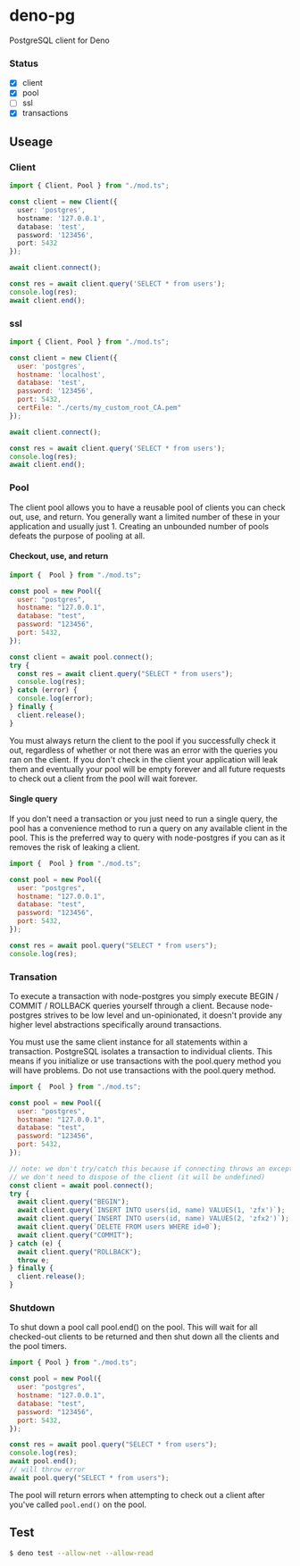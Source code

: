# deno-pg
PostgreSQL client for Deno

### Status
* [x] client
* [x] pool
* [ ] ssl
* [x] transactions

## Useage  

### Client 
```ts
import { Client, Pool } from "./mod.ts";

const client = new Client({
  user: 'postgres',
  hostname: '127.0.0.1',
  database: 'test',
  password: '123456',
  port: 5432
});

await client.connect();

const res = await client.query('SELECT * from users');
console.log(res);
await client.end();
```  

### ssl 
```js
import { Client, Pool } from "./mod.ts";

const client = new Client({
  user: 'postgres',
  hostname: 'localhost',
  database: 'test',
  password: '123456',
  port: 5432,
  certFile: "./certs/my_custom_root_CA.pem"
});

await client.connect();

const res = await client.query('SELECT * from users');
console.log(res);
await client.end();
```  

### Pool
The client pool allows you to have a reusable pool of clients you can check out, use, and return. You generally want a limited number of these in your application and usually just 1. Creating an unbounded number of pools defeats the purpose of pooling at all.

#### Checkout, use, and return
```js
import {  Pool } from "./mod.ts";

const pool = new Pool({
  user: "postgres",
  hostname: "127.0.0.1",
  database: "test",
  password: "123456",
  port: 5432,
});

const client = await pool.connect();
try {
  const res = await client.query("SELECT * from users");
  console.log(res);
} catch (error) {
  console.log(error);
} finally {
  client.release();
}
```
You must always return the client to the pool if you successfully check it out, regardless of whether or not there was an error with the queries you ran on the client. If you don't check in the client your application will leak them and eventually your pool will be empty forever and all future requests to check out a client from the pool will wait forever.

#### Single query
If you don't need a transaction or you just need to run a single query, the pool has a convenience method to run a query on any available client in the pool. This is the preferred way to query with node-postgres if you can as it removes the risk of leaking a client.
```js
import {  Pool } from "./mod.ts";

const pool = new Pool({
  user: "postgres",
  hostname: "127.0.0.1",
  database: "test",
  password: "123456",
  port: 5432,
});

const res = await pool.query("SELECT * from users");
console.log(res);
```

### Transation
To execute a transaction with node-postgres you simply execute BEGIN / COMMIT / ROLLBACK queries yourself through a client. Because node-postgres strives to be low level and un-opinionated, it doesn't provide any higher level abstractions specifically around transactions.

You must use the same client instance for all statements within a transaction. PostgreSQL isolates a transaction to individual clients. This means if you initialize or use transactions with the pool.query method you will have problems. Do not use transactions with the pool.query method.

```js
import {  Pool } from "./mod.ts";

const pool = new Pool({
  user: "postgres",
  hostname: "127.0.0.1",
  database: "test",
  password: "123456",
  port: 5432,
});

// note: we don't try/catch this because if connecting throws an exception
// we don't need to dispose of the client (it will be undefined)
const client = await pool.connect();
try {
  await client.query("BEGIN");
  await client.query(`INSERT INTO users(id, name) VALUES(1, 'zfx')`);
  await client.query(`INSERT INTO users(id, name) VALUES(2, 'zfx2')`);
  await client.query(`DELETE FROM users WHERE id=0`);
  await client.query("COMMIT");
} catch (e) {
  await client.query("ROLLBACK");
  throw e;
} finally {
  client.release();
}
```

### Shutdown
To shut down a pool call pool.end() on the pool. This will wait for all checked-out clients to be returned and then shut down all the clients and the pool timers.
```js
import { Pool } from "./mod.ts";

const pool = new Pool({
  user: "postgres",
  hostname: "127.0.0.1",
  database: "test",
  password: "123456",
  port: 5432,
});

const res = await pool.query("SELECT * from users");
console.log(res);
await pool.end();
// will throw error
await pool.query("SELECT * from users");
```
The pool will return errors when attempting to check out a client after you've called `pool.end()` on the pool.

## Test

```bash
$ deno test --allow-net --allow-read
```  